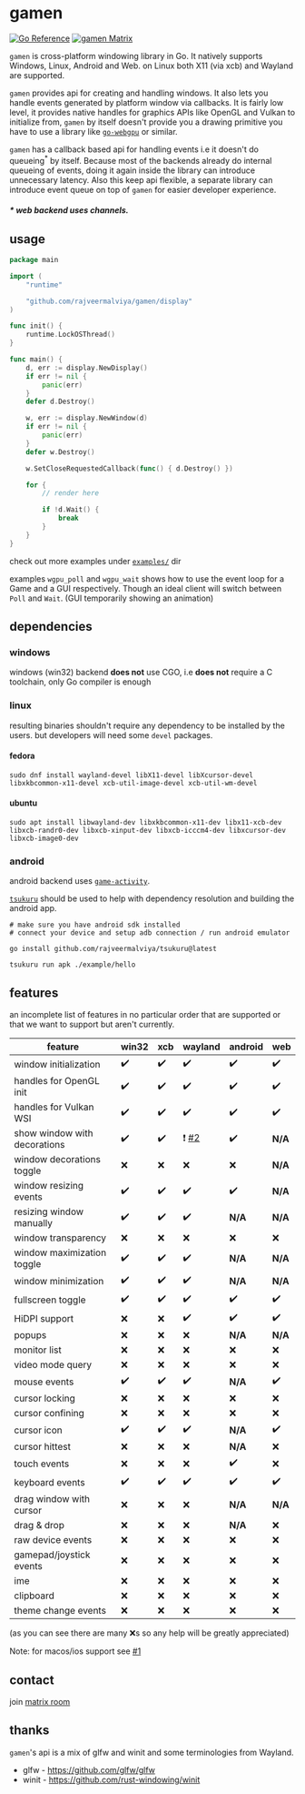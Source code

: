 # gamen

[![Go Reference](https://pkg.go.dev/badge/github.com/rajveermalviya/gamen.svg)](https://pkg.go.dev/github.com/rajveermalviya/gamen)
[![gamen Matrix](https://img.shields.io/static/v1?label&message=%23gamen&color=blueviolet&logo=matrix)](https://matrix.to/#gamen:matrix.org)

`gamen` is cross-platform windowing library in Go. It natively supports Windows, Linux, Android and Web. on Linux both X11 (via xcb) and Wayland are supported.

`gamen` provides api for creating and handling windows. It also lets you handle events generated by platform window via callbacks. It is fairly low level, it provides native handles for graphics APIs like OpenGL and Vulkan to initialize from, `gamen` by itself doesn't provide you a drawing primitive you have to use a library like [`go-webgpu`](https://github.com/rajveermalviya/go-webgpu) or similar.

`gamen` has a callback based api for handling events i.e it doesn't do queueing<sup>*</sup> by itself. Because most of the backends already do internal queueing of events, doing it again inside the library can introduce unnecessary latency. Also this keep api flexible, a separate library can introduce event queue on top of `gamen` for easier developer experience.
##### * web backend uses channels.

## usage

```go
package main

import (
	"runtime"

	"github.com/rajveermalviya/gamen/display"
)

func init() {
	runtime.LockOSThread()
}

func main() {
	d, err := display.NewDisplay()
	if err != nil {
		panic(err)
	}
	defer d.Destroy()

	w, err := display.NewWindow(d)
	if err != nil {
		panic(err)
	}
	defer w.Destroy()

	w.SetCloseRequestedCallback(func() { d.Destroy() })

	for {
		// render here

		if !d.Wait() {
			break
		}
	}
}
```

check out more examples under [`examples/`](./examples/) dir

examples `wgpu_poll` and `wgpu_wait` shows how to use the event loop for a Game and a GUI respectively. Though an ideal client will switch between `Poll` and `Wait`. (GUI temporarily showing an animation)

## dependencies

### windows

windows (win32) backend **does not** use CGO, i.e **does not** require a C toolchain, only Go compiler is enough

### linux

resulting binaries shouldn't require any dependency to be installed by the users. but developers will need some `devel` packages.

#### fedora

```shell
sudo dnf install wayland-devel libX11-devel libXcursor-devel libxkbcommon-x11-devel xcb-util-image-devel xcb-util-wm-devel
```

#### ubuntu

```shell
sudo apt install libwayland-dev libxkbcommon-x11-dev libx11-xcb-dev libxcb-randr0-dev libxcb-xinput-dev libxcb-icccm4-dev libxcursor-dev libxcb-image0-dev
```

<!-- TODO: other distros -->

### android

android backend uses [`game-activity`](https://developer.android.com/games/agdk/game-activity).

[`tsukuru`](https://github.com/rajveermalviya/tsukuru) should be used to help with dependency resolution and building the android app.

```shell
# make sure you have android sdk installed
# connect your device and setup adb connection / run android emulator

go install github.com/rajveermalviya/tsukuru@latest

tsukuru run apk ./example/hello
```

## features

an incomplete list of features in no particular order that are supported or that we want to support but aren't currently.

| feature                      | win32              | xcb                |  wayland           | android            | web                |
| ---------------------------- | ------------------ | ------------------ | ------------------ | ------------------ | ------------------ |
| window initialization        | :heavy_check_mark: | :heavy_check_mark: | :heavy_check_mark: | :heavy_check_mark: | :heavy_check_mark: |
| handles for OpenGL init      | :heavy_check_mark: | :heavy_check_mark: | :heavy_check_mark: | :heavy_check_mark: | :heavy_check_mark: |
| handles for Vulkan WSI       | :heavy_check_mark: | :heavy_check_mark: | :heavy_check_mark: | :heavy_check_mark: | :heavy_check_mark: |
| show window with decorations | :heavy_check_mark: | :heavy_check_mark: | :exclamation: [#2] | :heavy_check_mark: | **N/A**            |
| window decorations toggle    | :x:                | :x:                | :x:                | :x:                | **N/A**            |
| window resizing events       | :heavy_check_mark: | :heavy_check_mark: | :heavy_check_mark: | :heavy_check_mark: | **N/A**            |
| resizing window manually     | :heavy_check_mark: | :heavy_check_mark: | :heavy_check_mark: | **N/A**            | **N/A**            |
| window transparency          | :x:                | :x:                | :x:                | :x:                | :x:                |
| window maximization toggle   | :heavy_check_mark: | :heavy_check_mark: | :heavy_check_mark: | **N/A**            | **N/A**            |
| window minimization          | :heavy_check_mark: | :heavy_check_mark: | :heavy_check_mark: | **N/A**            | **N/A**            |
| fullscreen toggle            | :heavy_check_mark: | :heavy_check_mark: | :heavy_check_mark: | :heavy_check_mark: | :heavy_check_mark: |
| HiDPI support                | :x:                | :x:                | :heavy_check_mark: | :heavy_check_mark: | :heavy_check_mark: |
| popups                       | :x:                | :x:                | :x:                | **N/A**            | **N/A**            |
| monitor list                 | :x:                | :x:                | :x:                | :x:                | :x:                |
| video mode query             | :x:                | :x:                | :x:                | :x:                | :x:                |
| mouse events                 | :heavy_check_mark: | :heavy_check_mark: | :heavy_check_mark: | **N/A**            | :heavy_check_mark: |
| cursor locking               | :x:                | :x:                | :x:                | :x:                | :x:                |
| cursor confining             | :x:                | :x:                | :x:                | :x:                | :x:                |
| cursor icon                  | :heavy_check_mark: | :heavy_check_mark: | :heavy_check_mark: | **N/A**            | :heavy_check_mark: |
| cursor hittest               | :x:                | :x:                | :x:                | **N/A**            | :x:                |
| touch events                 | :x:                | :x:                | :x:                | :heavy_check_mark: | :x:                |
| keyboard events              | :heavy_check_mark: | :heavy_check_mark: | :heavy_check_mark: | :heavy_check_mark: | :heavy_check_mark: |
| drag window with cursor      | :x:                | :x:                | :x:                | **N/A**            | **N/A**            |
| drag & drop                  | :x:                | :x:                | :x:                | **N/A**            | :x:                |
| raw device events            | :x:                | :x:                | :x:                | :x:                | :x:                |
| gamepad/joystick events      | :x:                | :x:                | :x:                | :x:                | :x:                |
| ime                          | :x:                | :x:                | :x:                | :x:                | :x:                |
| clipboard                    | :x:                | :x:                | :x:                | :x:                | :x:                |
| theme change events          | :x:                | :x:                | :x:                | :x:                | :x:                |

[#2]: https://github.com/rajveermalviya/gamen/issues/2

(as you can see there are many :x:s so any help will be greatly appreciated)

Note: for macos/ios support see [#1](https://github.com/rajveermalviya/gamen/issues/1)

## contact

join [matrix room](https://matrix.to/#gamen:matrix.org)

## thanks

`gamen`'s api is a mix of glfw and winit and some terminologies from Wayland.

- glfw - https://github.com/glfw/glfw
- winit - https://github.com/rust-windowing/winit
